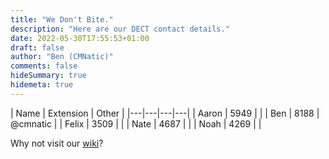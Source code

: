 ```yaml
---
title: "We Don't Bite."
description: "Here are our DECT contact details."
date: 2022-05-30T17:55:53+01:00
draft: false
author: "Ben (CMNatic)"
comments: false
hideSummary: true
hidemeta: true
---
```


| Name  | Extension  | Other | 
|---|---|---|---|
| Aaron  | 5949 |   |
| Ben  | 8188 | @cmnatic  |
| Felix  | 3509 |   |
| Nate  | 4687 |   |
| Noah  | 4269  |   |

Why not visit our [wiki](https://wiki.emfcamp.org/wiki/Village:AIA)?